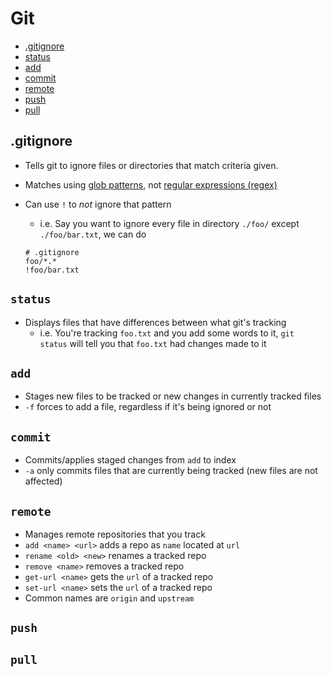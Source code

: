 # Git

+ [.gitignore](#git-ignore)
+ [status](#git-status)
+ [add](#git-add)
+ [commit](#git-commit)
+ [remote](#git-remote)
+ [push](#git-push)
+ [pull](#git-pull)

## .gitignore <a id="git-ignore"></a>

+ Tells git to ignore files or directories that match criteria given.
+ Matches using [glob patterns](https://en.wikipedia.org/wiki/Glob_(programming)), not [regular expressions (regex)](https://en.wikipedia.org/wiki/Regular_expression)
+ Can use `!` to *not* ignore that pattern
	+ i.e. Say you want to ignore every file in directory `./foo/` except `./foo/bar.txt`, we can do

	```text
	# .gitignore
	foo/*.*
	!foo/bar.txt
	```

## `status` <a id="git-status"></a>

+ Displays files that have differences between what git's tracking
	+ i.e. You're tracking `foo.txt` and you add some words to it, `git status` will tell you that `foo.txt` had changes made to it

## `add` <a id="git-add"></a>

+ Stages new files to be tracked or new changes in currently tracked files
+ `-f` forces to add a file, regardless if it's being ignored or not

## `commit` <a id="git-commit"></a>

+ Commits/applies staged changes from `add` to index
+ `-a` only commits files that are currently being tracked (new files are not affected)

## `remote` <a id="git-remote"></a>

+ Manages remote repositories that you track
+ `add <name> <url>` adds a repo as `name` located at `url`
+ `rename <old> <new>` renames a tracked repo
+ `remove <name>` removes a tracked repo
+ `get-url <name>` gets the `url` of a tracked repo
+ `set-url <name>` sets the `url` of a tracked repo
+ Common names are `origin` and `upstream`

## `push` <a id="git-push"></a>

## `pull` <a id="git-pull"></a>